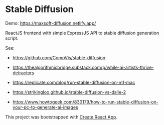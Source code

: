 # Stable Diffusion

Demo:
https://maxsoft-diffusion.netlify.app/

ReactJS frontend with simple ExpressJS API to stable diffusion generation script.

See:
* https://github.com/CompVis/stable-diffusion

* https://thealgorithmicbridge.substack.com/p/while-ai-artists-thrive-detractors

* https://replicate.com/blog/run-stable-diffusion-on-m1-mac

* https://strikingloo.github.io/stable-diffusion-vs-dalle-2

* https://www.howtogeek.com/830179/how-to-run-stable-diffusion-on-your-pc-to-generate-ai-images


This project was bootstrapped with [Create React App](https://github.com/facebook/create-react-app).

